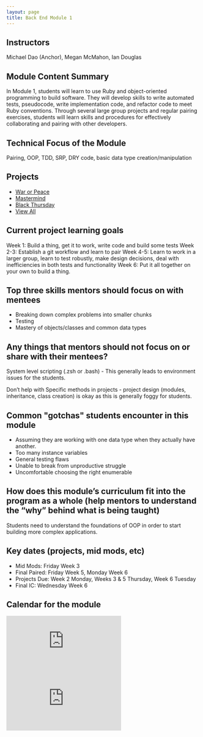 ```yaml
---
layout: page
title: Back End Module 1
---
```


## Instructors

Michael Dao (Anchor), Megan McMahon, Ian Douglas

## Module Content Summary

In Module 1, students will learn to use Ruby and object-oriented programming to build software. They will develop skills to write automated tests, pseudocode, write implementation code, and refactor code to meet Ruby conventions. Through several large group projects and regular pairing exercises, students will learn skills and procedures for effectively collaborating and pairing with other developers.

## Technical Focus of the Module

Pairing, OOP, TDD, SRP, DRY code, basic data type creation/manipulation

## Projects

* [War or Peace](https://backend.turing.edu/module1/projects/war_or_peace)
* [Mastermind](https://backend.turing.edu/module1/projects/mastermind)
* [Black Thursday](https://backend.turing.edu/module1/projects/black_thursday)
* [View All](https://backend.turing.io/module1/projects/)

## Current project learning goals

Week 1: Build a thing, get it to work, write code and build some tests
Week 2-3: Establish a git workflow and learn to pair
Week 4-5: Learn to work in a larger group, learn to test robustly, make design decisions, deal with inefficiencies in both tests and functionality
Week 6: Put it all together on your own to build a thing.


## Top three skills mentors should focus on with mentees

* Breaking down complex problems into smaller chunks
* Testing
* Mastery of objects/classes and common data types

## Any things that mentors should __not__ focus on or share with their mentees?

System level scripting (.zsh or .bash) - This generally leads to environment issues for the students.

Don’t help with Specific methods in projects - project design (modules, inheritance, class creation) is okay as this is generally foggy for students.

## Common "gotchas" students encounter in this module

* Assuming they are working with one data type when they actually have another.
* Too many instance variables
* General testing flaws
* Unable to break from unproductive struggle
* Uncomfortable choosing the right enumerable

## How does this module’s curriculum fit into the program as a whole __(help mentors to understand the “why” behind what is being taught)__

Students need to understand the foundations of OOP in order to start building more complex applications.

## Key dates (projects, mid mods, etc)

* Mid Mods: Friday Week 3
* Final Paired: Friday Week 5, Monday Week 6
* Projects Due: Week 2 Monday, Weeks 3 & 5 Thursday, Week 6 Tuesday
* Final IC: Wednesday Week 6

## Calendar for the module

<section class="module-content" data-module="1">
  <div class="responsive-iframe-container">
    <div class='tablet'>
      <iframe src="https://calendar.google.com/calendar/embed?showTitle=0&amp;showPrint=0&amp;showCalendars=0&amp;mode=AGENDA&amp;height=400&amp;wkst=1&amp;bgcolor=%23FFFFFF&amp;src=casimircreative.com_59k8msrrc2ddhcv787vubvp0s4%40group.calendar.google.com&amp;color=%2342104A&amp;ctz=America%2FDenver"
        style="border-width:0" frameborder="0" scrolling="no"></iframe>
    </div>
    <div class='desktop'>
      <iframe src="https://calendar.google.com/calendar/embed?showTitle=0&amp;showNav=1&amp;showDate=0&amp;showPrint=0&amp;showTabs=0&amp;showCalendars=0&amp;showTz=0&amp;mode=WEEK&amp;height=400&amp;wkst=1&amp;bgcolor=%23FFFFFF&amp;src=casimircreative.com_59k8msrrc2ddhcv787vubvp0s4%40group.calendar.google.com&amp;color=%232952A3&amp;ctz=America%2FDenver"
        style="border-width:0" frameborder="0" scrolling="no"></iframe>
    </div>
  </div>
</section>
